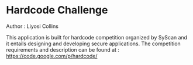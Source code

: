# Hardcode Challenge

Author : Liyosi Collins

This application is built for hardcode competition organized by SyScan and it entails designing and developing
secure applications. The competition requirements and description can be found at : https://code.google.com/p/hardcode/
